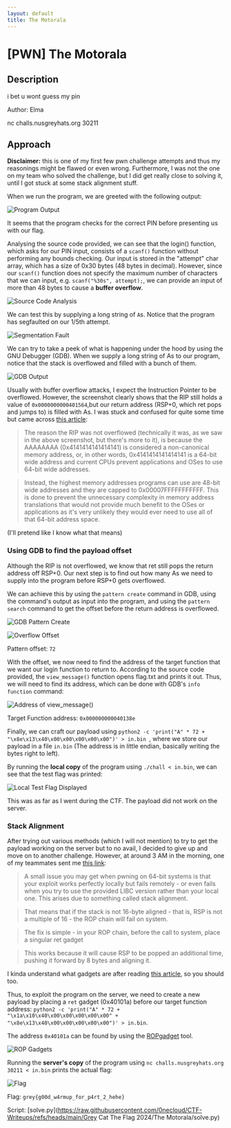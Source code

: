```yaml
---
layout: default
title: The Motorala
---
```


# [PWN] The Motorala
## Description
i bet u wont guess my pin

Author: Elma

nc challs.nusgreyhats.org 30211

## Approach
**Disclaimer:** this is one of my first few pwn challenge attempts and thus my reasonings might be flawed or even wrong. 
Furthermore, I was not the one on my team who solved the challenge, but I did get really close to solving it, until I got stuck at some stack alignment stuff.

When we run the program, we are greeted with the following output:

![Program Output](../images/the-motorala-1.png)

It seems that the program checks for the correct PIN before presenting us with our flag.

Analysing the source code provided, we can see that the login() function, which asks for our PIN input, consists of a `scanf()` function without performing any bounds checking.
Our input is stored in the "attempt" char array, which has a size of 0x30 bytes (48 bytes in decimal). However, since our `scanf()` function does not specify the maximum number of characters that we can input, e.g. `scanf("%30s", attempt);`, we can provide an input of more than 48 bytes to cause a **buffer overflow**.

![Source Code Analysis](../images/the-motorala-2.png)

We can test this by supplying a long string of `A`s. Notice that the program has segfaulted on our 1/5th attempt.

![Segmentation Fault](../images/the-motorala-3.png)

We can try to take a peek of what is happening under the hood by using the GNU Debugger (GDB). When we supply a long string of As to our program, notice that the stack is overflowed and filled with a bunch of them.

![GDB Output](../images/the-motorala-4.png)

Usually with buffer overflow attacks, I expect the Instruction Pointer to be overflowed. However, the screenshot clearly shows that the RIP still holds a value of `0x0000000000401564`,but our return address (RSP+0, which ret pops and jumps to) is filled with As. I was stuck and confused for quite some time but came across [this article](https://www.ired.team/offensive-security/code-injection-process-injection/binary-exploitation/64-bit-stack-based-buffer-overflow): 

> The reason the RIP was not overflowed (technically it was, as we saw in the above screenshot, but there's more to it), is because the AAAAAAAA (0x4141414141414141) is considered a non-canonical memory address, or, in other words, 0x4141414141414141 is a 64-bit wide address and current CPUs prevent applications and OSes to use 64-bit wide addresses. 

> Instead, the highest memory addresses programs can use are 48-bit wide addresses and they are capped to 0x00007FFFFFFFFFFF. This is done to prevent the unnecessary complexity in memory address translations that would not provide much benefit to the OSes or applications as it's very unlikely they would ever need to use all of that 64-bit address space. 

(I'll pretend like I know what that means)

### Using GDB to find the payload offset
Although the RIP is not overflowed, we know that ret still pops the return address off RSP+0. Our next step is to find out how many As we need to supply into the program before RSP+0 gets overflowed.

We can achieve this by using the `pattern create` command in GDB, using the command's output as input into the program, and using the `pattern search` command to get the offset before the return address is overflowed.

![GDB Pattern Create](../images/the-motorala-5.png)

![Overflow Offset](../images/the-motorala-6.png)

Pattern offset: `72`

With the offset, we now need to find the address of the target function that we want our login function to return to. According to the source code provided, the `view_message()` function opens flag.txt and prints it out. 
Thus, we will need to find its address, which can be done with GDB's `info function` command:

![Address of view_message()](../images/the-motorala-7.png)

Target Function address: `0x000000000040138e`

Finally, we can craft our payload using `python2 -c 'print("A" * 72 + "\x8e\x13\x40\x00\x00\x00\x00\x00")' > in.bin `, where we store our payload in a file `in.bin` (The address is in little endian, basically writing the bytes right to left).

By running the **local copy** of the program using `./chall < in.bin`, we can see that the test flag was printed:

![Local Test Flag Displayed](../images/the-motorala-8.png)

This was as far as I went during the CTF. The payload did not work on the server.

### Stack Alignment
After trying out various methods (which I will not mention) to try to get the payload working on the server but to no avail, I decided to give up and move on to another challenge. 
However, at around 3 AM in the morning, one of my teammates sent me [this link](https://ir0nstone.gitbook.io/notes/types/stack/return-oriented-programming/stack-alignment):

> A small issue you may get when pwning on 64-bit systems is that your exploit works perfectly locally but fails remotely - or even fails when you try to use the provided LIBC version rather than your local one. This arises due to something called stack alignment.

> That means that if the stack is not 16-byte aligned - that is, RSP is not a multiple of 16 - the ROP chain will fail on system.

> The fix is simple - in your ROP chain, before the call to system, place a singular ret gadget

> This works because it will cause RSP to be popped an additional time, pushing it forward by 8 bytes and aligning it.

I kinda understand what gadgets are after reading [this article](https://ir0nstone.gitbook.io/notes/types/stack/return-oriented-programming/gadgets), so you should too.

Thus, to exploit the program on the server, we need to create a new payload by placing a `ret` gadget (0x40101a) before our target function address: `python2 -c 'print("A" * 72 + "\x1a\x10\x40\x00\x00\x00\x00\x00" +  "\x8e\x13\x40\x00\x00\x00\x00\x00")' > in.bin`. 

The address `0x40101a` can be found by using the [ROPgadget](https://github.com/JonathanSalwan/ROPgadget) tool.

![ROP Gadgets](../images/the-motorala-9.png)

Running the **server's copy** of the program using `nc challs.nusgreyhats.org 30211 < in.bin` prints the actual flag:

![Flag](../images/the-motorala-10.png)

Flag: `grey{g00d_w4rmup_for_p4rt_2_hehe}`

Script: [solve.py](https://raw.githubusercontent.com/0necloud/CTF-Writeups/refs/heads/main/Grey Cat The Flag 2024/The Motorala/solve.py)
